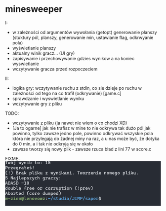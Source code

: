 # minesweeper



I: 
- w zależności od argumentów wywołania (getopt) generowanie planszy (stuktury pól, planszy, generowanie min, ustawianie flag, odkrwyanie pola)
- wyświetlanie planszy
- aktualny winik gracz... (UI gry)
- zapisywanie i przechowywanie gdzies wynikow a na koniec wyswietlanie
- wczytywanie gracza przed rozpoczeciem

II:
- logika gry: wczytywanie ruchu z stdin, co sie dzieje po ruchu w zależności od tego na co trafił (odkrywanie) [game.c]
- sprawdzanie i wyswietlanie wyniku 
- wczytywanie gry z pliku



TODO:
- wczytywanie z pliku (ja nawet nie wiem o co chodzi XD)
- [Ja to ogarne] jak nie trafisz w mine to nie odkrywa tak dużo pól jak powinno, tylko zawsze jedno pole, powinno odkrywać wszyskie pola która nie przylegają do żadnej miny na raz, a u nas może być, że dotyka do 0 min, a i tak nie odkryją się w około
- zawsze tworzy się nowy plik - zawsze rzuca bład z lini 77 w score.c


FIXME:
![alt text](image-1.png)